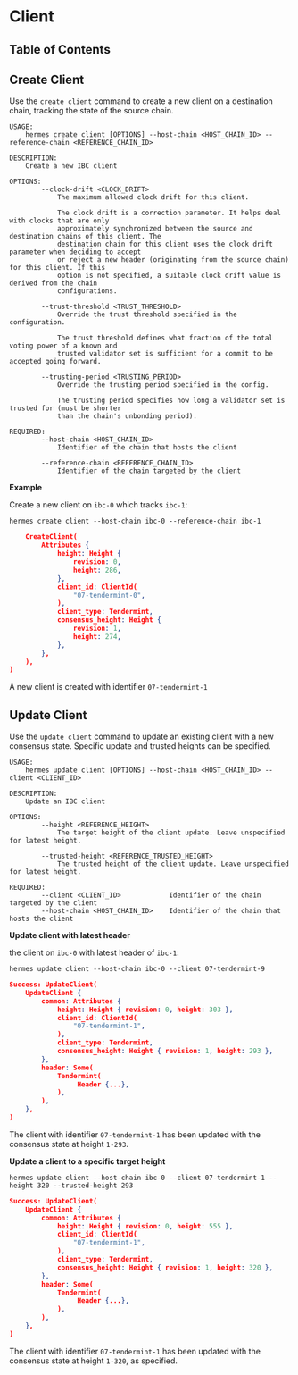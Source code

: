 # Client

## Table of Contents

<!-- toc -->

## Create Client

Use the `create client` command to create a new client on a destination chain,
tracking the state of the source chain.

```shell
USAGE:
    hermes create client [OPTIONS] --host-chain <HOST_CHAIN_ID> --reference-chain <REFERENCE_CHAIN_ID>

DESCRIPTION:
    Create a new IBC client

OPTIONS:
        --clock-drift <CLOCK_DRIFT>
            The maximum allowed clock drift for this client.

            The clock drift is a correction parameter. It helps deal with clocks that are only
            approximately synchronized between the source and destination chains of this client. The
            destination chain for this client uses the clock drift parameter when deciding to accept
            or reject a new header (originating from the source chain) for this client. If this
            option is not specified, a suitable clock drift value is derived from the chain
            configurations.

        --trust-threshold <TRUST_THRESHOLD>
            Override the trust threshold specified in the configuration.

            The trust threshold defines what fraction of the total voting power of a known and
            trusted validator set is sufficient for a commit to be accepted going forward.

        --trusting-period <TRUSTING_PERIOD>
            Override the trusting period specified in the config.

            The trusting period specifies how long a validator set is trusted for (must be shorter
            than the chain's unbonding period).

REQUIRED:
        --host-chain <HOST_CHAIN_ID>
            Identifier of the chain that hosts the client

        --reference-chain <REFERENCE_CHAIN_ID>
            Identifier of the chain targeted by the client
```

**Example**

Create a new client on `ibc-0` which tracks `ibc-1`:

```shell
hermes create client --host-chain ibc-0 --reference-chain ibc-1
```

```json
    CreateClient(
        Attributes {
            height: Height {
                revision: 0,
                height: 286,
            },
            client_id: ClientId(
                "07-tendermint-0",
            ),
            client_type: Tendermint,
            consensus_height: Height {
                revision: 1,
                height: 274,
            },
        },
    ),
)
```

A new client is created with identifier `07-tendermint-1`

## Update Client

Use the `update client` command to update an existing client with a new
consensus state. Specific update and trusted heights can be specified.

```shell
USAGE:
    hermes update client [OPTIONS] --host-chain <HOST_CHAIN_ID> --client <CLIENT_ID>

DESCRIPTION:
    Update an IBC client

OPTIONS:
        --height <REFERENCE_HEIGHT>
            The target height of the client update. Leave unspecified for latest height.

        --trusted-height <REFERENCE_TRUSTED_HEIGHT>
            The trusted height of the client update. Leave unspecified for latest height.

REQUIRED:
        --client <CLIENT_ID>            Identifier of the chain targeted by the client
        --host-chain <HOST_CHAIN_ID>    Identifier of the chain that hosts the client
```

**Update client with latest header**

the client on `ibc-0` with latest header of `ibc-1`:

```shell
hermes update client --host-chain ibc-0 --client 07-tendermint-9
```

```json
Success: UpdateClient(
    UpdateClient {
        common: Attributes {
            height: Height { revision: 0, height: 303 },
            client_id: ClientId(
                "07-tendermint-1",
            ),
            client_type: Tendermint,
            consensus_height: Height { revision: 1, height: 293 },
        },
        header: Some(
            Tendermint(
                 Header {...},
            ),
        ),
    },
)
```

The client with identifier `07-tendermint-1` has been updated with the consensus
state at height `1-293`.

**Update a client to a specific target height**

```shell
hermes update client --host-chain ibc-0 --client 07-tendermint-1 --height 320 --trusted-height 293
```

```json
Success: UpdateClient(
    UpdateClient {
        common: Attributes {
            height: Height { revision: 0, height: 555 },
            client_id: ClientId(
                "07-tendermint-1",
            ),
            client_type: Tendermint,
            consensus_height: Height { revision: 1, height: 320 },
        },
        header: Some(
            Tendermint(
                 Header {...},
            ),
        ),
    },
)
```

The client with identifier `07-tendermint-1` has been updated with the consensus
state at height `1-320`, as specified.
